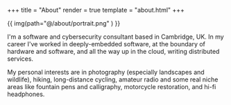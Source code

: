 +++
title = "About"
render = true
template = "about.html"
+++

{{ img(path="@/about/portrait.png" ) }}

I'm a software and cybersecurity consultant based in Cambridge, UK. In my career I've worked in deeply-embedded software, at the boundary of hardware and software, and all the way up in the cloud, writing distributed services.

My personal interests are in photography (especially landscapes and wildlife), hiking, long-distance cycling, amateur radio and some real niche areas like fountain pens and calligraphy, motorcycle restoration, and hi-fi headphones.